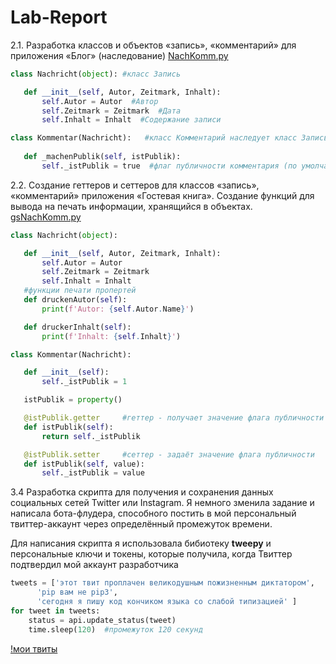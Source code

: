 # Lab-Report

 2.1. Разработка классов и объектов «запись», «комментарий» для приложения «Блог» (наследование) [NachKomm.py](./NachKomm.py)
 
 ```python 
 class Nachricht(object): #класс Запись

    def __init__(self, Autor, Zeitmark, Inhalt):
        self.Autor = Autor  #Автор
        self.Zeitmark = Zeitmark  #Дата
        self.Inhalt = Inhalt  #Содержание записи

class Kommentar(Nachricht):   #класс Комментарий наследует класс Запись (у комментария тоже есть Автор, Дата и Содержание
	
    def _machenPublik(self, istPublik):
        self._istPublik = true  #флаг публичности комментария (по умолчанию true - виден всем)
 ```
     
 2.2. Создание геттеров и сеттеров для классов «запись», «комментарий» приложения «Гостевая книга». Создание функций для вывода на печать информации, хранящийся в объектах. [gsNachKomm.py](./gsNachKomm.py)
 
 ```python
class Nachricht(object):

    def __init__(self, Autor, Zeitmark, Inhalt):
        self.Autor = Autor
        self.Zeitmark = Zeitmark
        self.Inhalt = Inhalt
    #функции печати пропертей
    def druckenAutor(self):
    	print(f'Autor: {self.Autor.Name}')

    def druckerInhalt(self):
    	print(f'Inhalt: {self.Inhalt}')

class Kommentar(Nachricht):

	def __init__(self):
		self._istPublik = 1

	istPublik = property()

	@istPublik.getter     #геттер - получает значение флага публичности
	def istPublik(self):
		return self._istPublik

	@istPublik.setter     #сеттер - задаёт значение флага публичности
	def istPublik(self, value):
	    self._istPublik = value
```
3.4 Разработка скрипта для получения и сохранения данных социальных сетей Twitter или Instagram.
Я немного зменила задание и написала бота-флудера, способного постить в мой персональный твиттер-аккаунт через определённый промежуток времени. 

Для написания скрипта я использовала бибиотеку __tweepy__ и персональные ключи и токены, которые получила, когда Твиттер подтвердил мой аккаунт разработчика
```python
tweets = ['этот твит проплачен великодушным пожизненным диктатором', 
	  'pip вам не pip3',
	  'сегодня я пишу код кончиком языка со слабой типизацией' ]
for tweet in tweets:
    status = api.update_status(tweet)
    time.sleep(120)  #промежуток 120 секунд
```
[!мои твиты](tweets.png)

